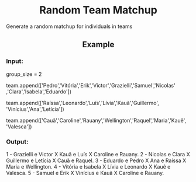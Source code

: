 <h1 align="center"> Random Team Matchup</h1>

Generate a random matchup for individuals in teams

<h2 align="center">Example</h2>

<h3 align="left">Input:</h3>

group_size = 2

team.append(['Pedro','Vitória','Erik','Victor','Grazielli','Samuel','Nicolas'
,'Clara','Isabela','Eduardo'])

team.append(['Raíssa','Leonardo','Luís','Lívia','Kauã','Guillermo',
'Vinícius','Ana','Letícia'])

team.append(['Cauã','Caroline','Rauany','Wellington','Raquel','Maria','Kauê',
'Valesca'])

<h3 align="left">Output:</h3>

1 - Grazielli e Victor X Kauã e Luís X Caroline e Rauany.
2 - Nicolas e Clara X Guillermo e Letícia X Cauã e Raquel.
3 - Eduardo e Pedro X Ana e Raíssa X Maria e Wellington.
4 - Vitória e Isabela X Lívia e Leonardo X Kauê e Valesca.
5 - Samuel e Erik X Vinícius e Kauã X Caroline e Rauany.

